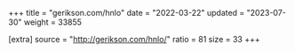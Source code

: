 +++
title = "gerikson.com/hnlo"
date = "2022-03-22"
updated = "2023-07-30"
weight = 33855

[extra]
source = "http://gerikson.com/hnlo/"
ratio = 81
size = 33
+++
